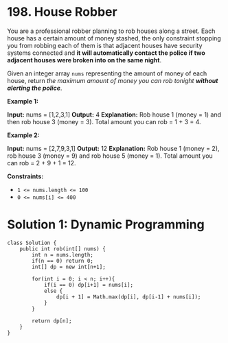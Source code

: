 # 198. House Robber
You are a professional robber planning to rob houses along a street. Each house has a certain amount of money stashed, the only constraint stopping you from robbing each of them is that adjacent houses have security systems connected and  **it will automatically contact the police if two adjacent houses were broken into on the same night**.

Given an integer array  `nums`  representing the amount of money of each house, return  _the maximum amount of money you can rob tonight  **without alerting the police**_.

**Example 1:**

**Input:** nums = [1,2,3,1]
**Output:** 4
**Explanation:** Rob house 1 (money = 1) and then rob house 3 (money = 3).
Total amount you can rob = 1 + 3 = 4.

**Example 2:**

**Input:** nums = [2,7,9,3,1]
**Output:** 12
**Explanation:** Rob house 1 (money = 2), rob house 3 (money = 9) and rob house 5 (money = 1).
Total amount you can rob = 2 + 9 + 1 = 12.

**Constraints:**

-   `1 <= nums.length <= 100`
-   `0 <= nums[i] <= 400`

# Solution 1: Dynamic Programming
```
class Solution {
    public int rob(int[] nums) {
        int n = nums.length;
        if(n == 0) return 0;
        int[] dp = new int[n+1];
        
        for(int i = 0; i < n; i++){
            if(i == 0) dp[i+1] = nums[i];
            else {
                dp[i + 1] = Math.max(dp[i], dp[i-1] + nums[i]);
            }
        }
        
        return dp[n];
    }
}
```